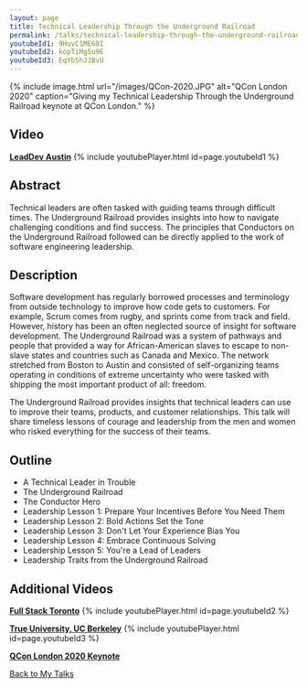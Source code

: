 ```yaml
---
layout: page
title: Technical Leadership Through the Underground Railroad
permalink: /talks/technical-leadership-through-the-underground-railroad/
youtubeId1: 9HuvC1ME68I
youtubeId2: kopTiMg5u9E
youtubeId3: EqYb5hJJBvU
---
```


{% include image.html url="/images/QCon-2020.JPG" alt="QCon London 2020" caption="Giving my Technical Leadership Through the Underground Railroad keynote at QCon London." %}

## Video

**[LeadDev Austin](https://youtu.be/9HuvC1ME68I)**
{% include youtubePlayer.html id=page.youtubeId1 %}
<br>

## Abstract

Technical leaders are often tasked with guiding teams through difficult times. The Underground Railroad provides insights into how to navigate challenging conditions and find success. The principles that Conductors on the Underground Railroad followed can be directly applied to the work of software engineering leadership.


## Description

Software development has regularly borrowed processes and terminology from outside technology to improve how code gets to customers. For example, Scrum comes from rugby, and sprints come from track and field. However, history has been an often neglected source of insight for software development. The Underground Railroad was a system of pathways and people that provided a way for African-American slaves to escape to non-slave states and countries such as Canada and Mexico. The network stretched from Boston to Austin and consisted of self-organizing teams operating in conditions of extreme uncertainty who were tasked with shipping the most important product of all: freedom.

The Underground Railroad provides insights that technical leaders can use to improve their teams, products, and customer relationships. This talk will share timeless lessons of courage and leadership from the men and women who risked everything for the success of their teams.


## Outline

* A Technical Leader in Trouble
* The Underground Railroad
* The Conductor Hero
* Leadership Lesson 1: Prepare Your Incentives Before You Need Them
* Leadership Lesson 2: Bold Actions Set the Tone
* Leadership Lesson 3: Don't Let Your Experience Bias You
* Leadership Lesson 4: Embrace Continuous Solving
* Leadership Lesson 5: You're a Lead of Leaders
* Leadership Traits from the Underground Railroad

## Additional Videos

**[Full Stack Toronto](https://youtu.be/kopTiMg5u9E)**
{% include youtubePlayer.html id=page.youtubeId2 %}
<br>

**[True University, UC Berkeley](https://youtu.be/EqYb5hJJBvU)**
{% include youtubePlayer.html id=page.youtubeId3 %}
<br>

**[QCon London 2020 Keynote](https://www.infoq.com/presentations/leadership-conductors-underground-railroad/)**
<br>

[Back to My Talks](/talks/)
